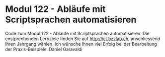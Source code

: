 # Modul 122 - Abläufe mit Scriptsprachen automatisieren

Code zum Modul 122 - Abläufe mit Scriptsprachen automatisieren.
Die enstprechenden Lernziele finden Sie auf http://ict.bzzlab.ch, anschliessend Ihren Jahrgang wählen.
Ich wünsche Ihnen viel Erfolg bei der Bearbeitung der Praxis-Beispiele. 
Daniel Garavaldi

